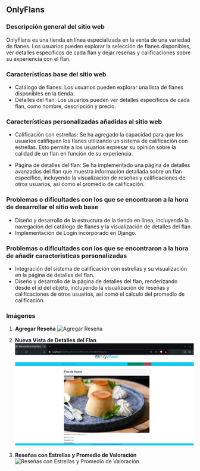 ## OnlyFlans

### Descripción general del sitio web

OnlyFlans es una tienda en línea especializada en la venta de una variedad de flanes. Los usuarios pueden explorar la selección de flanes disponibles, ver detalles específicos de cada flan y dejar reseñas y calificaciones sobre su experiencia con el flan.

### Características base del sitio web

- Catálogo de flanes: Los usuarios pueden explorar una lista de flanes disponibles en la tienda.
- Detalles del flan: Los usuarios pueden ver detalles específicos de cada flan, como nombre, descripción y precio.


### Características personalizadas añadidas al sitio web

- Calificación con estrellas: Se ha agregado la capacidad para que los usuarios califiquen los flanes utilizando un sistema de calificación con estrellas. Esto permite a los usuarios expresar su opinión sobre la calidad de un flan en función de su experiencia.
  
- Página de detalles del flan: Se ha implementado una página de detalles avanzados del flan que muestra información detallada sobre un flan específico, incluyendo la visualización de reseñas y calificaciones de otros usuarios, así como el promedio de calificación.

### Problemas o dificultades con los que se encontraron a la hora de desarrollar el sitio web base

- Diseño y desarrollo de la estructura de la tienda en línea, incluyendo la navegación del catálogo de flanes y la visualización de detalles del flan.
- Implementación de Login incorporado en Django.

### Problemas o dificultades con los que se encontraron a la hora de añadir características personalizadas

- Integración del sistema de calificación con estrellas y su visualización en la página de detalles del flan.
- Diseño y desarrollo de la página de detalles del flan, renderizando desde el id del objeto, incluyendo la visualización de reseñas y calificaciones de otros usuarios, así como el cálculo del promedio de calificación.

### Imágenes

1. **Agregar Reseña**
   ![Agregar Reseña](img/agregarReseña.png)

2. **Nueva Vista de Detalles del Flan**
   ![Nueva Vista de Detalles del Flan](img/nuevaView_flanDetail.png)

3. **Reseñas con Estrellas y Promedio de Valoración**
   ![Reseñas con Estrellas y Promedio de Valoración](img/reseña_estrellas_promedio.png)
